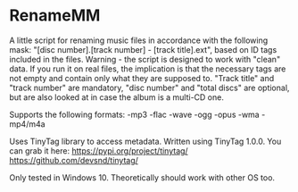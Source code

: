 # RenameMM
A little script for renaming music files in accordance with the following mask: "[disc number].[track number] - [track title].ext", based on ID tags included in the files.
Warning - the script is designed to work with "clean" data. If you run it on real files, the implication is that the necessary tags are not empty and contain only what they are supposed to. "Track title" and "track number" are mandatory, "disc number" and "total discs" are optional, but are also looked at in case the album is a multi-CD one.

Supports the following formats:
-mp3
-flac
-wave
-ogg
-opus
-wma
-mp4/m4a

Uses TinyTag library to access metadata. Written using TinyTag 1.0.0. You can grab it here:
https://pypi.org/project/tinytag/
https://github.com/devsnd/tinytag/

Only tested in Windows 10. Theoretically should work with other OS too.
